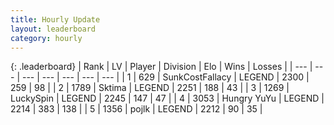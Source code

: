 ```yaml
---
title: Hourly Update
layout: leaderboard
category: hourly
---
```


{: .leaderboard}
| Rank | LV | Player | Division | Elo | Wins | Losses |
| --- | --- | --- | --- | --- | --- | --- |
| <span data-change="0">1</span> | 629 | <span title="ID: 402846">SunkCostFallacy</span> | LEGEND | <span data-change="0">2300</span> | <span data-change="0">259</span> | <span data-change="0">98</span> |
| <span data-change="0">2</span> | 1789 | <span title="ID: 353063">Sktima</span> | LEGEND | <span data-change="0">2251</span> | <span data-change="0">188</span> | <span data-change="0">43</span> |
| <span data-change="0">3</span> | 1269 | <span title="ID: 498412">LuckySpin</span> | LEGEND | <span data-change="13">2245</span> | <span data-change="5">147</span> | <span data-change="0">47</span> |
| <span data-change="0">4</span> | 3053 | <span title="ID: 164871">Hungry YuYu</span> | LEGEND | <span data-change="0">2214</span> | <span data-change="0">383</span> | <span data-change="0">138</span> |
| <span data-change="0">5</span> | 1356 | <span title="ID: 4783">pojlk</span> | LEGEND | <span data-change="0">2212</span> | <span data-change="0">90</span> | <span data-change="0">35</span> |